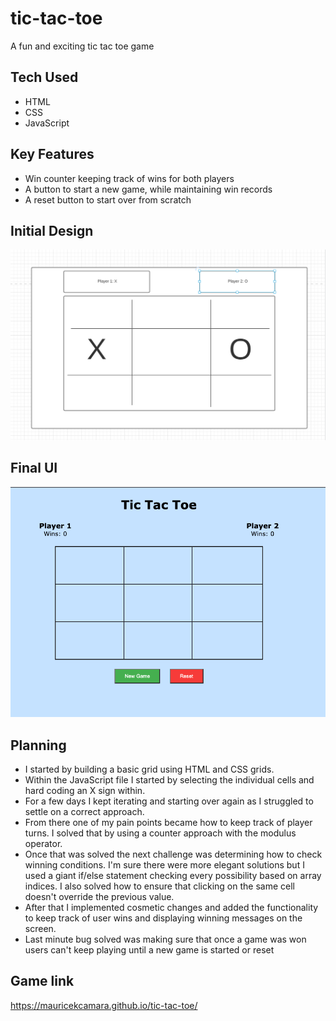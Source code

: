 # tic-tac-toe

A fun and exciting tic tac toe game

## Tech Used

-   HTML
-   CSS
-   JavaScript

## Key Features

-   Win counter keeping track of wins for both players
-   A button to start a new game, while maintaining win records
-   A reset button to start over from scratch

## Initial Design

![image](./wireframe.png)

## Final UI

![image](./finalui.png)

## Planning

-   I started by building a basic grid using HTML and CSS grids.
-   Within the JavaScript file I started by selecting the individual cells and hard coding an X sign within.
-   For a few days I kept iterating and starting over again as I struggled to settle on a correct approach.
-   From there one of my pain points became how to keep track of player turns. I solved that by using a counter approach with the modulus operator.
-   Once that was solved the next challenge was determining how to check winning conditions. I'm sure there were more elegant solutions but I used a giant if/else statement checking every possibility based on array indices. I also solved how to ensure that clicking on the same cell doesn't override the previous value.
-   After that I implemented cosmetic changes and added the functionality to keep track of user wins and displaying winning messages on the screen.
-   Last minute bug solved was making sure that once a game was won users can't keep playing until a new game is started or reset

## Game link

https://mauricekcamara.github.io/tic-tac-toe/
